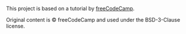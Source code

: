 This project is based on a tutorial by [freeCodeCamp](https://www.freecodecamp.org/).

Original content is © freeCodeCamp and used under the BSD-3-Clause license.
